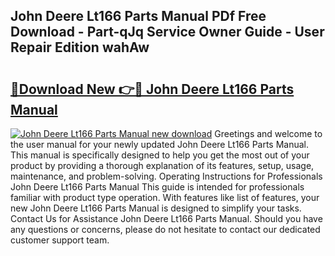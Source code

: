 ## John Deere Lt166 Parts Manual PDf Free Download - Part-qJq Service Owner Guide - User Repair Edition wahAw

# <h2><a href="http://bc77950.oget.top/?id=John+Deere+Lt166+Parts+Manual">🔗Download New 👉🔴 John Deere Lt166 Parts Manual</a></h2>

[![John Deere Lt166 Parts Manual new download](https://i.imgur.com/5g1atiW.png)](http://bc77950.oget.top/?id=John+Deere+Lt166+Parts+Manual)
Greetings and welcome to the user manual for your newly updated John Deere Lt166 Parts Manual. This manual is specifically designed to help you get the most out of your product by providing a thorough explanation of its features, setup, usage, maintenance, and problem-solving. Operating Instructions for Professionals John Deere Lt166 Parts Manual This guide is intended for professionals familiar with product type operation. With features like list of features, your new John Deere Lt166 Parts Manual is designed to simplify your tasks. Contact Us for Assistance John Deere Lt166 Parts Manual. Should you have any questions or concerns, please do not hesitate to contact our dedicated customer support team.
